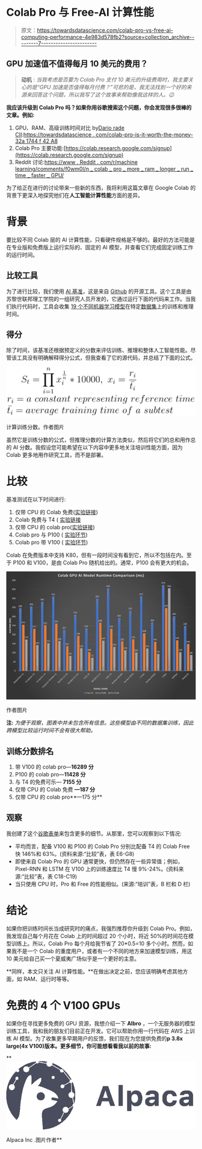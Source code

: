 # Colab Pro 与 Free-AI 计算性能

> 原文：<https://towardsdatascience.com/colab-pro-vs-free-ai-computing-performance-4e983d578fb2?source=collection_archive---------7----------------------->

## GPU 加速值不值得每月 10 美元的费用？

> **动机** : *当我考虑是否要为 Colab Pro 支付 10 美元的升级费用时，我主要关心的是“GPU 加速是否值得每月付费？”可悲的是，我无法找到一个好的来源来回答这个问题，所以我写了这个故事来帮助像我这样的人。😉*

**我应该升级到 Colab Pro 吗？如果你用谷歌搜索这个问题，你会发现很多很棒的文章。例如:**

1.  GPU、RAM、高级训练时间对比 by[Dario rade CII](https://medium.com/u/689ba04bb8be?source=post_page-----4e983d578fb2--------------------------------):[https://towardsdatascience . com/colab-pro-is-it-worth-the-money-32a 1744 f 42 A8](/colab-pro-is-it-worth-the-money-32a1744f42a8)
2.  Colab Pro 主要功能:[https://colab.research.google.com/signup](https://colab.research.google.com/signup)
3.  Reddit 讨论:[https://www . Reddit . com/r/machine learning/comments/f0wm0l/n _ colab _ pro _ more _ ram _ longer _ run _ time _ faster _ GPU/](https://www.reddit.com/r/MachineLearning/comments/f0wm0l/n_colab_pro_more_ram_longer_run_time_faster_gpus/)

为了给正在进行的讨论带来一些新的东西，我将利用这篇文章在 Google Colab 的背景下更深入地探究他们在**人工智能计算性能**方面的差异。

# 背景

要比较不同 Colab 层的 AI 计算性能，只看硬件规格是不够的。最好的方法可能是在专业版和免费版上运行实际的、固定的 AI 模型，并查看它们完成固定训练工作的运行时间。

## 比较工具

为了进行比较，我们使用 [AI 基准](https://ai-benchmark.com/)，这是来自 [Github](https://github.com/houseofai/ai-benchmark) 的开源工具。这个工具是由苏黎世联邦理工学院的一组研究人员开发的，它通过运行下面的代码来工作。当我们执行代码时，工具会收集 [19 个不同机器学习模型](https://ai-benchmark.com/alpha.html)在特定[数据集](https://github.com/houseofai/ai-benchmark/tree/master/ai_benchmark/data)上的训练和推理时间。

## 得分

除了时间，该基准还根据预定义的分数来评估训练、推理和整体人工智能性能。尽管该工具没有明确解释得分公式，但我查看了它的源代码，并总结了下面的公式。

![](img/4add077da0e09227b75122ffe404f83e.png)

计算训练分数。作者图片

虽然它是训练分数的公式，但推理分数的计算方法类似，然后将它们的总和用作总的 AI 分数。我假设您可能希望在以下内容中更多地关注培训性能方面，因为 Colab 更多地用作研究工具，而不是部署。

# 比较

基准测试在以下时间进行:

1.  仅带 CPU 的 Colab 免费([实验链接](https://colab.research.google.com/drive/1bT27UJLOIbPxmWBpZKZB9VL4zsAc4cGJ?usp=sharing))
2.  Colab 免费与 T4 ( [实验链接](https://colab.research.google.com/drive/1-pq7qLhhUTLSCwvDTVjc8n7e087bU-Mv?usp=sharing)
3.  仅带 CPU 的 colab pro([实验链接](https://colab.research.google.com/drive/1IOUV-EPcRdUmpxBGshwLlu9wT7z0z2PU?usp=sharing))
4.  Colab pro 与 P100 ( [实验环节](https://colab.research.google.com/drive/1-pq7qLhhUTLSCwvDTVjc8n7e087bU-Mv?usp=sharing))
5.  Colab pro 带 V100 ( [实验环节](https://colab.research.google.com/drive/15sRxi3W_r6vQ7uvhpt4OKwclw5DvyaHF?usp=sharing))

Colab 在免费版本中支持 K80，但有一段时间没有看到它，所以不包括在内。至于 P100 和 V100，是由 Colab Pro 随机给出的。通常，P100 会有更大的机会。

![](img/d0035d0ec42381f1c886729473b16b5f.png)

作者图片

**注:** *为便于观察，图表中并未包含所有信息。这些模型由不同的数据集训练，因此跨模型比较运行时间不会有很大帮助。*

## 训练分数排名

1.  带 V100 的 colab pro—**16289 分**
2.  P100 的 colab pro—**11428 分**
3.  与 T4 的免费可乐— **7155 分**
4.  仅带 CPU 的 Colab 免费 **—187 分**
5.  仅带 CPU 的 colab pro**—175 分**

## 观察

我创建了这个[谷歌表单](https://docs.google.com/spreadsheets/d/1PVreTT97noFVPrNFN5bLoPNKlrtx6dvS/edit?usp=sharing&ouid=112516007716982105981&rtpof=true&sd=true)来包含更多的细节。从那里，您可以观察到以下情况:

*   平均而言，配备 V100 和 P100 的 Colab Pro 分别比配备 T4 的 Colab Free 快 146%和 63%。(资料来源:“比较”表，表 E6-G8)
*   即使来自 Colab Pro 的 GPU 通常更快，但仍然存在一些异常值；例如，Pixel-RNN 和 LSTM 在 V100 上的训练速度比 T4 慢 9%-24%。(资料来源:“比较”表，表 C18-C19)
*   当只使用 CPU 时，Pro 和 Free 的性能相似。(来源:“培训”表，B 栏和 D 栏)

# 结论

如果你把训练时间长当成研究时的痛点，我强烈推荐你升级到 Colab Pro。例如，我发现自己每个月花在 Colab 上的时间超过 20 个小时，将近 50%的时间花在模型训练上。所以，Colab Pro 每个月给我节省了 20*0.5=10 多个小时。然而，如果我不是一个 Colab 的重度用户，或者有一个不同的地方来加速模型训练，用这 10 美元给自己买一个夏威夷广场似乎是一个更好的主意。

**同样，本文只关注 AI 计算性能。**在做出决定之前，您应该明确考虑其他方面，如 RAM、运行时等等。

# 免费的 4 个 V100 GPUs

如果你在寻找更多免费的 GPU 资源，我想介绍一下 **AIbro** ，一个无服务器的模型训练工具，我和我的朋友们目前正在开发。它可以帮助你用一行代码在 AWS 上训练 AI 模型。为了收集更多早期用户的反馈，我们现在为您提供免费的**p 3.8x large(4x V100)版本。更多细节，你可能想看看我以前的故事:**

**</train-neural-network-on-cloud-with-one-line-of-code-8ae2e378bc98>  ![](img/8b0a2de8c2a76d6caa6e735f9d83f9ca.png)

AIpaca Inc .图片作者**